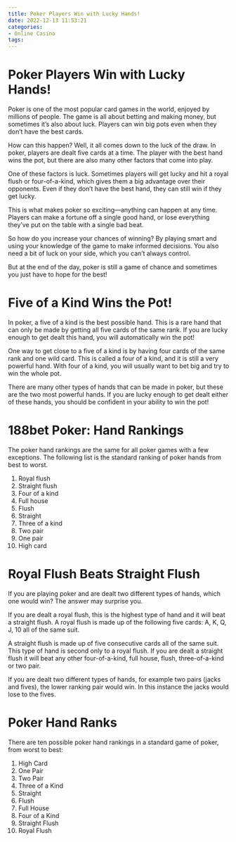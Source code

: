 ```yaml
---
title: Poker Players Win with Lucky Hands!
date: 2022-12-13 11:53:21
categories:
- Online Casino
tags:
---
```



#  Poker Players Win with Lucky Hands!

 Poker is one of the most popular card games in the world, enjoyed by millions of people. The game is all about betting and making money, but sometimes it’s also about luck. Players can win big pots even when they don’t have the best cards.

How can this happen? Well, it all comes down to the luck of the draw. In poker, players are dealt five cards at a time. The player with the best hand wins the pot, but there are also many other factors that come into play.

One of these factors is luck. Sometimes players will get lucky and hit a royal flush or four-of-a-kind, which gives them a big advantage over their opponents. Even if they don’t have the best hand, they can still win if they get lucky.

This is what makes poker so exciting—anything can happen at any time. Players can make a fortune off a single good hand, or lose everything they’ve put on the table with a single bad beat.

So how do you increase your chances of winning? By playing smart and using your knowledge of the game to make informed decisions. You also need a bit of luck on your side, which you can’t always control.

But at the end of the day, poker is still a game of chance and sometimes you just have to hope for the best!

#  Five of a Kind Wins the Pot! 

In poker, a five of a kind is the best possible hand. This is a rare hand that can only be made by getting all five cards of the same rank. If you are lucky enough to get dealt this hand, you will automatically win the pot!

One way to get close to a five of a kind is by having four cards of the same rank and one wild card. This is called a four of a kind, and it is still a very powerful hand. With four of a kind, you will usually want to bet big and try to win the whole pot.

There are many other types of hands that can be made in poker, but these are the two most powerful hands. If you are lucky enough to get dealt either of these hands, you should be confident in your ability to win the pot!

#  188bet Poker: Hand Rankings 
The poker hand rankings are the same for all poker games with a few exceptions. The following list is the standard ranking of poker hands from best to worst.
1. Royal flush
2. Straight flush
3. Four of a kind
4. Full house
5. Flush
6. Straight
7. Three of a kind
8. Two pair
9. One pair
10. High card

#  Royal Flush Beats Straight Flush 

If you are playing poker and are dealt two different types of hands, which one would win? The answer may surprise you.

If you are dealt a royal flush, this is the highest type of hand and it will beat a straight flush. A royal flush is made up of the following five cards: A, K, Q, J, 10 all of the same suit.

A straight flush is made up of five consecutive cards all of the same suit. This type of hand is second only to a royal flush. If you are dealt a straight flush it will beat any other four-of-a-kind, full house, flush, three-of-a-kind or two pair.

If you are dealt two different types of hands, for example two pairs (jacks and fives), the lower ranking pair would win. In this instance the jacks would lose to the fives.

#  Poker Hand Ranks

There are ten possible poker hand rankings in a standard game of poker, from worst to best:

1. High Card
2. One Pair
3. Two Pair
4. Three of a Kind
5. Straight
6. Flush
7. Full House
8. Four of a Kind
9. Straight Flush 
10. Royal Flush